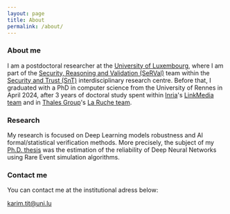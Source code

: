 ```yaml
---
layout: page
title: About
permalink: /about/
---
```


### About me

I am a postdoctoral researcher at the [University of Luxembourg](https://www.uni.lu), where I am part of the [Security, Reasoning and Validation (SeRVal)](https://serval-snt.github.io/) team within the [Security and Trust (SnT)](https://www.uni.lu/snt-en/) interdisciplinary research centre. Before that, I graduated with a PhD in computer science from the University of Rennes in April 2024, after 3 years of doctoral study spent within [Inria](https://www.inria.fr/en)'s [LinkMedia team](http://www-linkmedia.irisa.fr/) and in [Thales Group](https://www.thalesgroup.com/en)'s [La Ruche team](https://www.thalesgroup.com/en/worldwide/news/hive-activity). 


### Research

My research is focused on Deep Learning models robustness and AI formal/statistical verification methods. More precisely, the subject of my [Ph.D. thesis]("https://raw.githubusercontent.com/karimtito/karimtito.github.io/master/Tit_Karim_Phd_Thesis_final.pdf") was the estimation of the reliability of Deep Neural Networks using Rare Event simulation algorithms.

### Contact me

You can contact me at the institutional adress below:

[karim.tit@uni.lu](mailto:karim.tit@uni.lu)